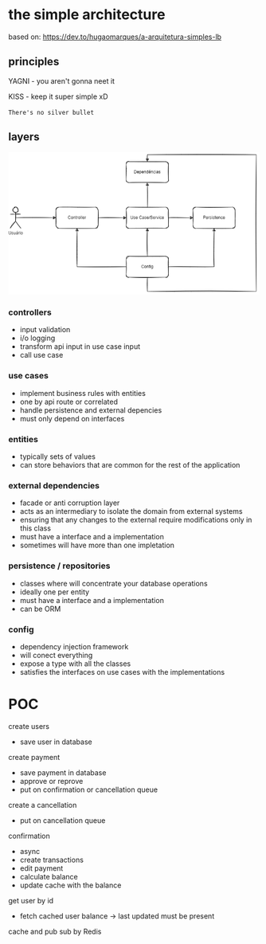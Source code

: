 # the simple architecture

based on: https://dev.to/hugaomarques/a-arquitetura-simples-lb

## principles

YAGNI - you aren't gonna neet it

KISS - keep it super simple xD

`There's no silver bullet`

## layers

![diagram image](./misc/diagram.png)

### controllers

- input validation
- i/o logging
- transform api input in use case input
- call use case

### use cases

- implement business rules with entities
- one by api route or correlated
- handle persistence and external depencies
- must only depend on interfaces

### entities

- typically sets of values
- can store behaviors that are common for the rest of the application

### external dependencies

- facade or anti corruption layer
- acts as an intermediary to isolate the domain from external systems
- ensuring that any changes to the external require modifications only in this class
- must have a interface and a implementation
- sometimes will have more than one impletation

### persistence / repositories

- classes where will concentrate your database operations
- ideally one per entity
- must have a interface and a implementation
- can be ORM

### config

- dependency injection framework
- will conect everything
- expose a type with all the classes
- satisfies the interfaces on use cases with the implementations

# POC

create users
  - save user in database

create payment
  - save payment in database
  - approve or reprove
  - put on confirmation or cancellation queue

create a cancellation
  - put on cancellation queue

confirmation
  - async
  - create transactions
  - edit payment
  - calculate balance
  - update cache with the balance

get user by id
  - fetch cached user balance -> last updated must be present

cache and pub sub by Redis
